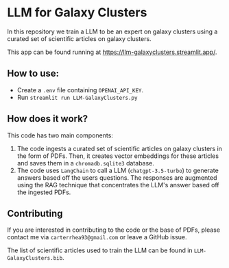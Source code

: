 # LLM for Galaxy Clusters
In this repository we train a LLM to be an expert on galaxy clusters using a curated set of scientific articles on galaxy clusters. 

This app can be found running at https://llm-galaxyclusters.streamlit.app/.

## How to use:
- Create a `.env` file containing `OPENAI_API_KEY`.
- Run `streamlit run LLM-GalaxyClusters.py`

## How does it work?
This code has two main components:
1. The code ingests a curated set of scientific articles on galaxy clusters in the form of PDFs. Then, it creates vector embeddings for these articles and saves them in a `chromadb.sqlite3` database.
2. The code uses `LangChain` to call a LLM (`chatgpt-3.5-turbo`) to generate answers based off the users questions. The responses are augmented using the RAG technique that concentrates the LLM's answer based off the ingested PDFs.


## Contributing
If you are interested in contributing to the code or the base of PDFs, please contact me via `carterrhea93@gmail.com` or leave a GitHub issue.

The list of scientific articles used to train the LLM can be found in `LLM-GalaxyClusters.bib`.

